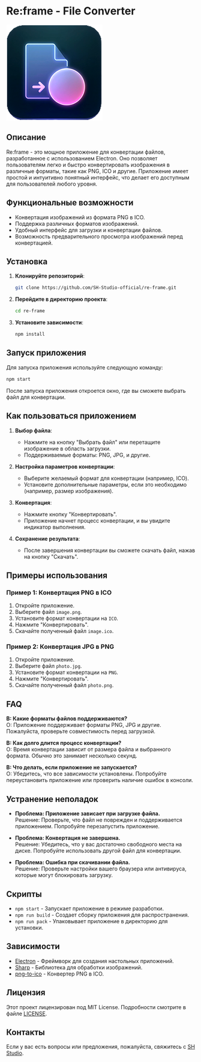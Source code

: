 # Re:frame - File Converter

![Logo](assets/icon.png)

## Описание

Re:frame - это мощное приложение для конвертации файлов, разработанное с использованием Electron. Оно позволяет пользователям легко и быстро конвертировать изображения в различные форматы, такие как PNG, ICO и другие. Приложение имеет простой и интуитивно понятный интерфейс, что делает его доступным для пользователей любого уровня.

## Функциональные возможности

- Конвертация изображений из формата PNG в ICO.
- Поддержка различных форматов изображений.
- Удобный интерфейс для загрузки и конвертации файлов.
- Возможность предварительного просмотра изображений перед конвертацией.

## Установка

1. **Клонируйте репозиторий**:

   ```bash
   git clone https://github.com/SH-Studio-official/re-frame.git
   ```

2. **Перейдите в директорию проекта**:

   ```bash
   cd re-frame
   ```

3. **Установите зависимости**:

   ```bash
   npm install
   ```

## Запуск приложения

Для запуска приложения используйте следующую команду:

```bash
npm start
```

После запуска приложения откроется окно, где вы сможете выбрать файл для конвертации.

## Как пользоваться приложением

1. **Выбор файла**:
   - Нажмите на кнопку "Выбрать файл" или перетащите изображение в область загрузки.
   - Поддерживаемые форматы: PNG, JPG, и другие.

2. **Настройка параметров конвертации**:
   - Выберите желаемый формат для конвертации (например, ICO).
   - Установите дополнительные параметры, если это необходимо (например, размер изображения).

3. **Конвертация**:
   - Нажмите кнопку "Конвертировать".
   - Приложение начнет процесс конвертации, и вы увидите индикатор выполнения.

4. **Сохранение результата**:
   - После завершения конвертации вы сможете скачать файл, нажав на кнопку "Скачать".

## Примеры использования

### Пример 1: Конвертация PNG в ICO

1. Откройте приложение.
2. Выберите файл `image.png`.
3. Установите формат конвертации на `ICO`.
4. Нажмите "Конвертировать".
5. Скачайте полученный файл `image.ico`.

### Пример 2: Конвертация JPG в PNG

1. Откройте приложение.
2. Выберите файл `photo.jpg`.
3. Установите формат конвертации на `PNG`.
4. Нажмите "Конвертировать".
5. Скачайте полученный файл `photo.png`.

## FAQ

**В: Какие форматы файлов поддерживаются?**  
О: Приложение поддерживает форматы PNG, JPG и другие. Пожалуйста, проверьте совместимость перед загрузкой.

**В: Как долго длится процесс конвертации?**  
О: Время конвертации зависит от размера файла и выбранного формата. Обычно это занимает несколько секунд.

**В: Что делать, если приложение не запускается?**  
О: Убедитесь, что все зависимости установлены. Попробуйте переустановить приложение или проверить наличие ошибок в консоли.

## Устранение неполадок

- **Проблема: Приложение зависает при загрузке файла.**  
  Решение: Проверьте, что файл не поврежден и поддерживается приложением. Попробуйте перезапустить приложение.

- **Проблема: Конвертация не завершена.**  
  Решение: Убедитесь, что у вас достаточно свободного места на диске. Попробуйте использовать другой файл для конвертации.

- **Проблема: Ошибка при скачивании файла.**  
  Решение: Проверьте настройки вашего браузера или антивируса, которые могут блокировать загрузку.

## Скрипты

- `npm start` - Запускает приложение в режиме разработки.
- `npm run build` - Создает сборку приложения для распространения.
- `npm run pack` - Упаковывает приложение в директорию для установки.

## Зависимости

- [Electron](https://www.electronjs.org/) - Фреймворк для создания настольных приложений.
- [Sharp](https://sharp.pixelplumbing.com/) - Библиотека для обработки изображений.
- [png-to-ico](https://www.npmjs.com/package/png-to-ico) - Конвертер PNG в ICO.

## Лицензия

Этот проект лицензирован под MIT License. Подробности смотрите в файле [LICENSE](LICENSE).

## Контакты

Если у вас есть вопросы или предложения, пожалуйста, свяжитесь с [SH Studio](sh.studio.creative@gmail.com).